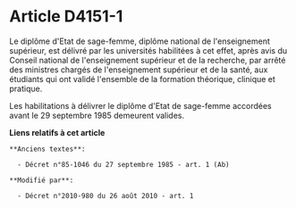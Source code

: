 # Article D4151-1

Le diplôme d'Etat de sage-femme, diplôme national de l'enseignement supérieur, est délivré par les universités habilitées à
cet effet, après avis du Conseil national de l'enseignement supérieur et de la recherche, par arrêté des ministres chargés de
l'enseignement supérieur et de la santé, aux                étudiants qui ont validé l'ensemble de la formation théorique,
clinique et pratique. 

Les habilitations à délivrer le diplôme d'Etat de sage-femme accordées avant le 29 septembre 1985 demeurent valides.

**Liens relatifs à cet article**

	**Anciens textes**:

	  - Décret n°85-1046 du 27 septembre 1985 - art. 1 (Ab)

	**Modifié par**:

	  - Décret n°2010-980 du 26 août 2010 - art. 1
